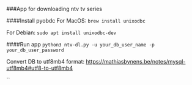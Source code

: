 ###App for downloading ntv tv series

####Install pyobdc
For MacOS:
``brew install unixodbc``

For Debian:
``sudo apt install unixodbc-dev``

####Run app
``python3 ntv-dl.py -u your_db_user_name -p your_db_user_password``

Convert DB to utf8mb4 format:
https://mathiasbynens.be/notes/mysql-utf8mb4#utf8-to-utf8mb4

`` 